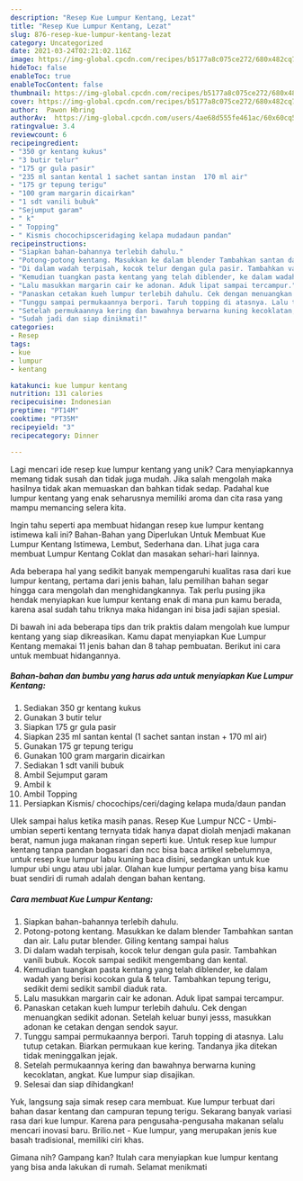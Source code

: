 ```yaml
---
description: "Resep Kue Lumpur Kentang, Lezat"
title: "Resep Kue Lumpur Kentang, Lezat"
slug: 876-resep-kue-lumpur-kentang-lezat
category: Uncategorized
date: 2021-03-24T02:21:02.116Z
image: https://img-global.cpcdn.com/recipes/b5177a8c075ce272/680x482cq70/kue-lumpur-kentang-foto-resep-utama.jpg
hideToc: false
enableToc: true
enableTocContent: false
thumbnail: https://img-global.cpcdn.com/recipes/b5177a8c075ce272/680x482cq70/kue-lumpur-kentang-foto-resep-utama.jpg
cover: https://img-global.cpcdn.com/recipes/b5177a8c075ce272/680x482cq70/kue-lumpur-kentang-foto-resep-utama.jpg
author:  Pawon Hbring
authorAv:  https://img-global.cpcdn.com/users/4ae68d555fe461ac/60x60cq50/avatar.jpg
ratingvalue: 3.4
reviewcount: 6
recipeingredient:
- "350 gr kentang kukus"
- "3 butir telur"
- "175 gr gula pasir"
- "235 ml santan kental 1 sachet santan instan  170 ml air"
- "175 gr tepung terigu"
- "100 gram margarin dicairkan"
- "1 sdt vanili bubuk"
- "Sejumput garam"
- " k"
- " Topping"
- " Kismis chocochipsceridaging kelapa mudadaun pandan"
recipeinstructions:
- "Siapkan bahan-bahannya terlebih dahulu."
- "Potong-potong kentang. Masukkan ke dalam blender Tambahkan santan dan air. Lalu putar blender. Giling kentang sampai halus"
- "Di dalam wadah terpisah, kocok telur dengan gula pasir. Tambahkan vanili bubuk. Kocok sampai sedikit mengembang dan kental."
- "Kemudian tuangkan pasta kentang yang telah diblender, ke dalam wadah yang berisi kocokan gula &amp; telur. Tambahkan tepung terigu, sedikit demi sedikit sambil diaduk rata."
- "Lalu masukkan margarin cair ke adonan. Aduk lipat sampai tercampur."
- "Panaskan cetakan kueh lumpur terlebih dahulu. Cek dengan menuangkan sedikit adonan. Setelah keluar bunyi jesss, masukkan adonan ke cetakan dengan sendok sayur."
- "Tunggu sampai permukaannya berpori. Taruh topping di atasnya. Lalu tutup cetakan. Biarkan permukaan kue kering. Tandanya jika ditekan tidak meninggalkan jejak."
- "Setelah permukaannya kering dan bawahnya berwarna kuning kecoklatan, angkat. Kue lumpur siap disajikan."
- "Sudah jadi dan siap dinikmati!"
categories:
- Resep
tags:
- kue
- lumpur
- kentang

katakunci: kue lumpur kentang 
nutrition: 131 calories
recipecuisine: Indonesian
preptime: "PT14M"
cooktime: "PT35M"
recipeyield: "3"
recipecategory: Dinner

---
```



Lagi mencari ide resep kue lumpur kentang yang unik? Cara menyiapkannya memang tidak susah dan tidak juga mudah. Jika salah mengolah maka hasilnya tidak akan memuaskan dan bahkan tidak sedap. Padahal kue lumpur kentang yang enak seharusnya memiliki aroma dan cita rasa yang mampu memancing selera kita.


Ingin tahu seperti apa membuat hidangan resep kue lumpur kentang istimewa kali ini? Bahan-Bahan yang Diperlukan Untuk Membuat Kue Lumpur Kentang Istimewa, Lembut, Sederhana dan. Lihat juga cara membuat Lumpur Kentang Coklat dan masakan sehari-hari lainnya.

Ada beberapa hal yang sedikit banyak mempengaruhi kualitas rasa dari kue lumpur kentang, pertama dari jenis bahan, lalu pemilihan bahan segar hingga cara mengolah dan menghidangkannya. Tak perlu pusing jika hendak menyiapkan kue lumpur kentang enak di mana pun kamu berada, karena asal sudah tahu triknya maka hidangan ini bisa jadi sajian spesial.


Di bawah ini ada beberapa tips dan trik praktis dalam mengolah kue lumpur kentang yang siap dikreasikan. Kamu dapat menyiapkan Kue Lumpur Kentang memakai 11 jenis bahan dan 8 tahap pembuatan. Berikut ini cara untuk membuat hidangannya.

<!--inarticleads1-->

##### Bahan-bahan dan bumbu yang harus ada untuk menyiapkan Kue Lumpur Kentang:

1. Sediakan 350 gr kentang kukus
1. Gunakan 3 butir telur
1. Siapkan 175 gr gula pasir
1. Siapkan 235 ml santan kental (1 sachet santan instan + 170 ml air)
1. Gunakan 175 gr tepung terigu
1. Gunakan 100 gram margarin dicairkan
1. Sediakan 1 sdt vanili bubuk
1. Ambil Sejumput garam
1. Ambil  k
1. Ambil  Topping
1. Persiapkan  Kismis/ chocochips/ceri/daging kelapa muda/daun pandan


Ulek sampai halus ketika masih panas. Resep Kue Lumpur NCC - Umbi-umbian seperti kentang ternyata tidak hanya dapat diolah menjadi makanan berat, namun juga makanan ringan seperti kue. Untuk resep kue lumpur kentang tanpa pandan bogasari dan ncc bisa baca artikel sebelumnya, untuk resep kue lumpur labu kuning baca disini, sedangkan untuk kue lumpur ubi ungu atau ubi jalar. Olahan kue lumpur pertama yang bisa kamu buat sendiri di rumah adalah dengan bahan kentang. 

<!--inarticleads2-->

##### Cara membuat Kue Lumpur Kentang:

1. Siapkan bahan-bahannya terlebih dahulu.
1. Potong-potong kentang. Masukkan ke dalam blender Tambahkan santan dan air. Lalu putar blender. Giling kentang sampai halus
1. Di dalam wadah terpisah, kocok telur dengan gula pasir. Tambahkan vanili bubuk. Kocok sampai sedikit mengembang dan kental.
1. Kemudian tuangkan pasta kentang yang telah diblender, ke dalam wadah yang berisi kocokan gula &amp; telur. Tambahkan tepung terigu, sedikit demi sedikit sambil diaduk rata.
1. Lalu masukkan margarin cair ke adonan. Aduk lipat sampai tercampur.
1. Panaskan cetakan kueh lumpur terlebih dahulu. Cek dengan menuangkan sedikit adonan. Setelah keluar bunyi jesss, masukkan adonan ke cetakan dengan sendok sayur.
1. Tunggu sampai permukaannya berpori. Taruh topping di atasnya. Lalu tutup cetakan. Biarkan permukaan kue kering. Tandanya jika ditekan tidak meninggalkan jejak.
1. Setelah permukaannya kering dan bawahnya berwarna kuning kecoklatan, angkat. Kue lumpur siap disajikan.
1. Selesai dan siap dihidangkan!

Yuk, langsung saja simak resep cara membuat. Kue lumpur terbuat dari bahan dasar kentang dan campuran tepung terigu. Sekarang banyak variasi rasa dari kue lumpur. Karena para pengusaha-pengusaha makanan selalu mencari inovasi baru. Brilio.net - Kue lumpur, yang merupakan jenis kue basah tradisional, memiliki ciri khas. 

Gimana nih? Gampang kan? Itulah cara menyiapkan kue lumpur kentang yang bisa anda lakukan di rumah. Selamat menikmati
